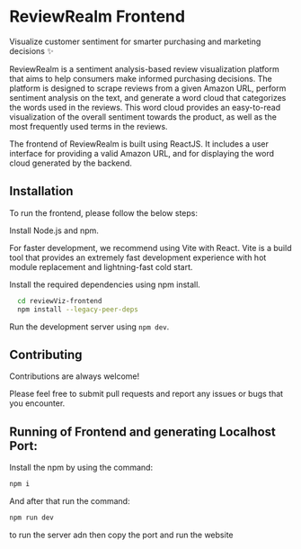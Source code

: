 # ReviewRealm Frontend

Visualize customer sentiment for smarter purchasing and marketing decisions :sparkles:

ReviewRealm is a sentiment analysis-based review visualization platform that aims to help consumers make informed purchasing decisions. The platform is designed to scrape reviews from a given Amazon URL, perform sentiment analysis on the text, and generate a word cloud that categorizes the words used in the reviews. This word cloud provides an easy-to-read visualization of the overall sentiment towards the product, as well as the most frequently used terms in the reviews.

The frontend of ReviewRealm is built using ReactJS. It includes a user interface for providing a valid Amazon URL, and for displaying the word cloud generated by the backend.


## Installation

To run the frontend, please follow the below steps:

Install Node.js and npm.  

For faster development, we recommend using Vite with React. Vite is a build tool that provides an extremely fast development experience with hot module replacement and lightning-fast cold start.  

Install the required dependencies using npm install.
```bash
  cd reviewViz-frontend
  npm install --legacy-peer-deps
```

Run the development server using `npm dev`.
    
## Contributing

Contributions are always welcome!  

Please feel free to submit pull requests and report any issues or bugs that you encounter.

## Running of Frontend and generating Localhost Port:

Install the npm by using the command:
```bash
npm i
```
And after that run the command:
```bash
npm run dev
```
to run the server adn then copy the port and run the website 
